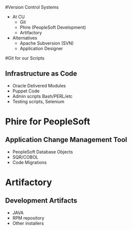 <!SLIDE subsection>
#Version Control Systems
* At CU
  * Git
  * Phire (PeopleSoft Development)
  * Artifactory
* Alternatives
  * Apache Subversion (SVN)
  * Application Designer

<!SLIDE>
#Git for our Scripts
## Infrastructure as Code
* Oracle Delivered Modules
* Puppet Code
* Admin scripts Bash/PERL/etc
* Testing scripts, Selenium

<!SLIDE>
# Phire for PeopleSoft
## Application Change Management Tool
* PeopleSoft Database Objects
* SQR/COBOL
* Code Migrations

<!SLIDE>
# Artifactory
## Development Artifacts
* JAVA
* RPM repository
* Other installers
